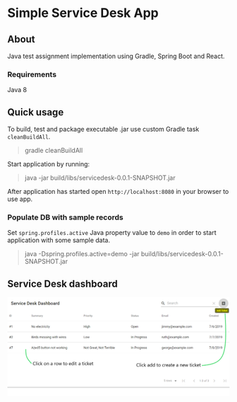 # Simple Service Desk App

## About

Java test assignment implementation using Gradle, Spring Boot and React.

### Requirements

Java 8

## Quick usage

To  build, test and package executable .jar use custom Gradle task `cleanBuildAll`.

> gradle cleanBuildAll

Start application by running:

> java -jar build/libs/servicedesk-0.0.1-SNAPSHOT.jar

After application has started open `http://localhost:8080` in your browser to use app.

### Populate DB with sample records

Set `spring.profiles.active` Java property value to `demo` in order to start application with some sample data.

> java -Dspring.profiles.active=demo -jar build/libs/servicedesk-0.0.1-SNAPSHOT.jar

## Service Desk dashboard

![dashboard_PNG](https://github.com/perfectglitch/servicedesk/raw/master/servicedesk.PNG)
